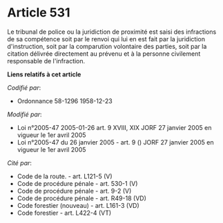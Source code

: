 # Article 531

Le tribunal de police ou la juridiction de proximité est saisi des infractions de sa compétence soit par le renvoi qui lui en
est fait par la juridiction d'instruction, soit par la comparution volontaire des parties, soit par la citation délivrée
directement au prévenu et à la personne civilement responsable de l'infraction.

**Liens relatifs à cet article**

_Codifié par_:

  - Ordonnance 58-1296 1958-12-23

_Modifié par_:

  - Loi n°2005-47 2005-01-26 art. 9 XVIII, XIX JORF 27 janvier 2005 en vigueur le 1er avril 2005
  - Loi n°2005-47 du 26 janvier 2005 - art. 9 () JORF 27 janvier 2005 en vigueur le 1er avril 2005

_Cité par_:

  - Code de la route. - art. L121-5 (V)
  - Code de procédure pénale - art. 530-1 (V)
  - Code de procédure pénale - art. 9-2 (V)
  - Code de procédure pénale - art. R49-18 (VD)
  - Code forestier (nouveau) - art. L161-3 (VD)
  - Code forestier - art. L422-4 (VT)
